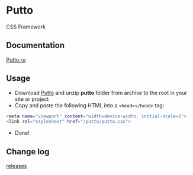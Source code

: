 Putto
=====

CSS Framework

Documentation
----
[Putto.ru]


Usage
----

 - Download [Putto] and unzip **putto** folder from archive to the root in your site or project
 - Copy and paste the following HTML into a ```<head></head>``` tag:

```sh
<meta name="viewport" content="width=device-width, initial-scale=1">
<link rel="stylesheet" href="/putto/putto.css">
```
 - Done!

Change log
----
[releases]

[Putto.ru]:http://putto.ru
[Putto]:https://github.com/RDmitriev/Putto/archive/master.zip
[releases]:https://github.com/RDmitriev/Putto/releases